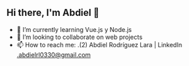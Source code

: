 ## Hi there, I'm Abdiel 👋

- 🌱 I’m currently learning Vue.js y Node.js
- 👯 I’m looking to collaborate on web projects
- 📫 How to reach me: .(2) Abdiel Rodríguez Lara | LinkedIn
                       .abdielrl0330@gmail.com
<!--
**Erick0330/Erick0330** is a ✨ _special_ ✨ repository because its `README.md` (this file) appears on your GitHub profile.

Here are some ideas to get you started:

- 🔭 I’m currently working on ...


- 🤔 I’m looking for help with ...
- 💬 Ask me about ...
- 📫 How to reach me: ...
- 😄 Pronouns: ...
- ⚡ Fun fact: ...
-->
